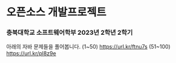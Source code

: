 # 오픈소스 개발프로젝트
### 충북대학교 소프트웨어학부 2023년 2학년 2학기

아래의 자바 문제들을 풀어봅니다.
(1~50)    https://url.kr/ftnu7s
(51~100)  https://url.kr/pl8z9e
